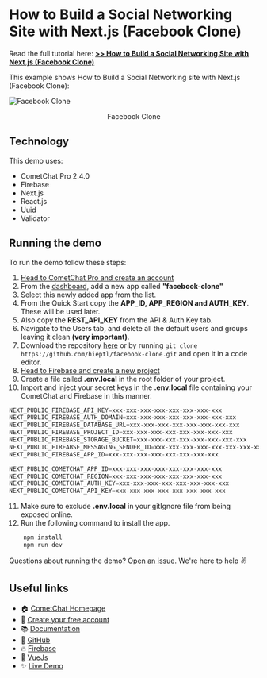 # How to Build a Social Networking Site with Next.js (Facebook Clone)

Read the full tutorial here: [**>> How to Build a Social Networking Site with Next.js (Facebook Clone)**](https://www.cometchat.com/tutorials/#)

This example shows How to Build a Social Networking site with Next.js (Facebook Clone):

![Facebook Clone](./screenshots/0.gif)
<center><figcaption>Facebook Clone</figcaption></center>

## Technology

This demo uses:

- CometChat Pro 2.4.0
- Firebase
- Next.js
- React.js
- Uuid
- Validator

## Running the demo

To run the demo follow these steps:

1. [Head to CometChat Pro and create an account](https://app.cometchat.com/signup)
2. From the [dashboard](https://app.cometchat.com/apps), add a new app called **"facebook-clone"**
3. Select this newly added app from the list.
4. From the Quick Start copy the **APP_ID, APP_REGION and AUTH_KEY**. These will be used later.
5. Also copy the **REST_API_KEY** from the API & Auth Key tab.
6. Navigate to the Users tab, and delete all the default users and groups leaving it clean **(very important)**.
7. Download the repository [here](https://github.com/hieptl/facebook-clone/archive/main.zip) or by running `git clone https://github.com/hieptl/facebook-clone.git` and open it in a code editor.
8. [Head to Firebase and create a new project](https://console.firebase.google.com)
9. Create a file called **.env.local** in the root folder of your project.
10. Import and inject your secret keys in the **.env.local** file containing your CometChat and Firebase in this manner.

```js
NEXT_PUBLIC_FIREBASE_API_KEY=xxx-xxx-xxx-xxx-xxx-xxx-xxx-xxx
NEXT_PUBLIC_FIREBASE_AUTH_DOMAIN=xxx-xxx-xxx-xxx-xxx-xxx-xxx-xxx
NEXT_PUBLIC_FIREBASE_DATABASE_URL=xxx-xxx-xxx-xxx-xxx-xxx-xxx-xxx
NEXT_PUBLIC_FIREBASE_PROJECT_ID=xxx-xxx-xxx-xxx-xxx-xxx-xxx-xxx
NEXT_PUBLIC_FIREBASE_STORAGE_BUCKET=xxx-xxx-xxx-xxx-xxx-xxx-xxx-xxx
NEXT_PUBLIC_FIREABSE_MESSAGING_SENDER_ID=xxx-xxx-xxx-xxx-xxx-xxx-xxx-xxx
NEXT_PUBLIC_FIREBASE_APP_ID=xxx-xxx-xxx-xxx-xxx-xxx-xxx-xxx

NEXT_PUBLIC_COMETCHAT_APP_ID=xxx-xxx-xxx-xxx-xxx-xxx-xxx-xxx
NEXT_PUBLIC_COMETCHAT_REGION=xxx-xxx-xxx-xxx-xxx-xxx-xxx-xxx
NEXT_PUBLIC_COMETCHAT_AUTH_KEY=xxx-xxx-xxx-xxx-xxx-xxx-xxx-xxx
NEXT_PUBLIC_COMETCHAT_API_KEY=xxx-xxx-xxx-xxx-xxx-xxx-xxx-xxx
```

11. Make sure to exclude **.env.local** in your gitIgnore file from being exposed online.
12. Run the following command to install the app.

```sh
    npm install
    npm run dev
```

Questions about running the demo? [Open an issue](https://github.com/hieptl/facebook-clone/issues). We're here to help ✌️

## Useful links

- 🏠 [CometChat Homepage](https://app.cometchat.com/signup)
- 🚀 [Create your free account](https://app.cometchat.com/apps)
- 📚 [Documentation](https://prodocs.cometchat.com)
- 👾 [GitHub](https://www.github.com/cometchat-pro)
- 🔥 [Firebase](https://console.firebase.google.com)
- 🔷 [VueJs](https://vuejs.org/)
- ✨ [Live Demo]()